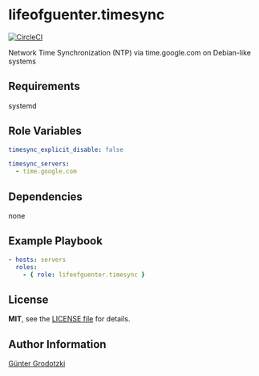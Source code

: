 # lifeofguenter.timesync

[![CircleCI](https://dl.circleci.com/status-badge/img/gh/lifeofguenter/ansible-role-timesync/tree/main.svg?style=svg)](https://dl.circleci.com/status-badge/redirect/gh/lifeofguenter/ansible-role-timesync/tree/main)

Network Time Synchronization (NTP) via time.google.com on Debian-like systems

## Requirements

systemd

## Role Variables

```yaml
timesync_explicit_disable: false

timesync_servers:
  - time.google.com
```

## Dependencies

none

## Example Playbook

```yaml
- hosts: servers
  roles:
    - { role: lifeofguenter.timesync }
```

## License

**MIT**, see the [LICENSE file](LICENSE) for details.

## Author Information

[Günter Grodotzki](https://www.lifeofguenter.de)
